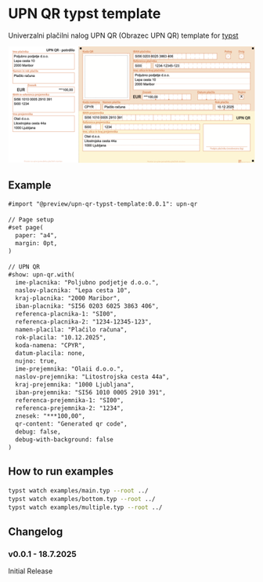 # UPN QR typst template

Univerzalni plačilni nalog UPN QR (Obrazec UPN QR) template for [typst](https://typst.app/docs/)

![Preview](/thumbnail.png)

## Example

```typ
#import "@preview/upn-qr-typst-template:0.0.1": upn-qr

// Page setup
#set page(
  paper: "a4",
  margin: 0pt,
)

// UPN QR
#show: upn-qr.with(
  ime-placnika: "Poljubno podjetje d.o.o.",
  naslov-placnika: "Lepa cesta 10",
  kraj-placnika: "2000 Maribor",
  iban-placnika: "SI56 0203 6025 3863 406",
  referenca-placnika-1: "SI00",
  referenca-placnika-2: "1234-12345-123",
  namen-placila: "Plačilo računa",
  rok-placila: "10.12.2025",
  koda-namena: "CPYR",
  datum-placila: none,
  nujno: true,
  ime-prejemnika: "Olaii d.o.o.",
  naslov-prejemnika: "Litostrojska cesta 44a",
  kraj-prejemnika: "1000 Ljubljana",
  iban-prejemnika: "SI56 1010 0005 2910 391",
  referenca-prejemnika-1: "SI00",
  referenca-prejemnika-2: "1234",
  znesek: "***100,00",
  qr-content: "Generated qr code",
  debug: false,
  debug-with-background: false
)
```

## How to run examples

```bash
typst watch examples/main.typ --root ../
typst watch examples/bottom.typ --root ../
typst watch examples/multiple.typ --root ../
```

## Changelog

### **v0.0.1** - 18.7.2025

Initial Release
